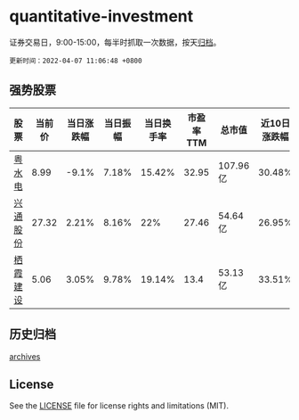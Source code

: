 # quantitative-investment

证券交易日，9:00-15:00，每半时抓取一次数据，按天[归档](archives)。

`更新时间：2022-04-07 11:06:48 +0800`

## 强势股票

|股票|当前价|当日涨跌幅|当日振幅|当日换手率|市盈率TTM|总市值|近10日涨跌幅|
|----|----|----|----|----|----|----|----|
|[粤水电](https://xueqiu.com/S/SZ002060)|8.99|-9.1%|7.18%|15.42%|32.95|107.96亿|30.48%|
|[兴通股份](https://xueqiu.com/S/SH603209)|27.32|2.21%|8.16%|22%|27.46|54.64亿|26.95%|
|[栖霞建设](https://xueqiu.com/S/SH600533)|5.06|3.05%|9.78%|19.14%|13.4|53.13亿|33.51%|

## 历史归档

[archives](archives)

## License

See the [LICENSE](LICENSE) file for license rights and limitations (MIT).
